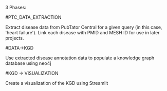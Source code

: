 3 Phases:


#PTC_DATA_EXTRACTION

Extract disease data from PubTator Central for a given query (in this case, 'heart failure'). Link each disease with PMID and MESH ID for use in later projects.


#DATA->KGD

Use extracted disease annotation data to populate a knowledge graph database using neo4j

#KGD -> VISUALIZATION

Create a visualization of the KGD using Streamlit
